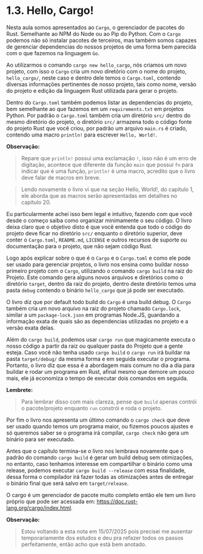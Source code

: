 # 1.3. Hello, Cargo!

Nesta aula somos apresentados ao `Cargo`, o gerenciador de pacotes do Rust. Semelhante ao NPM do Node ou ao Pip do Python.
Com o `Cargo` podemos não só instalar pacotes de terceiros, mas também somos capazes de gerenciar dependencias do nossos projetos de uma forma bem parecida com o que fazemos na linguagem `Go`.

Ao utilizarmos o comando `cargo new hello_cargo`, nós criamos um novo projeto, com isso o `Cargo` cria um novo diretório com o nome do projeto, `hello_cargo/`, neste caso e dentro dele temos o `Cargo.toml`,
contendo diversas informações pertinentes de nosso projeto, tais como nome, versão do projeto e edição da linguagem Rust utilizada para gerar o projeto.

Dentro do `Cargo.toml` também podemos listar as dependencias do projeto, bem semelhante ao que fazemos em um `requirements.txt` em projetos Python. Por padrão o `Cargo.toml` também cria um diretório `src/`
dentro do mesmo diretório do projeto, o diretório `src/` armazena todo o código fonte do projeto Rust que você criou, por padrão um arquivo `main.rs` é criado, contendo uma macro `println!` para escrever `Hello, World!`.

**Observação:**
> Repare que `println!` possui uma exclamação `!`, isso não é um erro de digitação, acontece que diferente da função `main` que possui `fn` para indicar que é uma função, `println!` é uma macro, acredito que o livro deve falar de macros em breve.

> Lendo novamente o livro vi que na seção Hello, World!, do capitulo 1, ele aborda que as macros serão apresentadas em detalhes no capítulo 20.

Eu particularmente achei isso bem legal e intuitivo, fazendo com que você desde o começo saiba como organizar minimamente o seu código. O livro deixa claro que o objetivo disto é que você entenda que todo o código do projeto deve ficar
no diretório `src/` enquanto o diretório superior, deve conter o `Cargo.toml`, `README.md`, `LICENSE` e outros recursos de suporte ou documentação para o projeto, que não sejam código Rust.

Logo após explicar sobre o que é o `Cargo` e o `Cargo.toml` e como ele pode ser usado para gerenciar projetos, o livro nos ensina como buildar nosso primeiro projeto com o `Cargo`, utilizando o comando `cargo build` na raiz do Projeto. Este comando gera alguns novos arquivos e diretórios como o diretório `target`, dentro da raiz do projeto, dentro deste diretório temos uma pasta `debug` contendo o binário `hello_cargo` que já pode ser executado.

O livro diz que por default todo build do `Cargo` é uma build debug. O `Cargo` também cria um novo arquivo na raiz do projeto chamado `Cargo.lock`, similar a um `package-lock.json` em programas Node.JS, guardando a informação exata de quais são as dependencias utilizadas no projeto e a versão exata delas.

Além do `cargo build`, podemos usar `cargo run` que magicamente executa o nosso código a partir da raiz ou qualquer pasta do Projeto que a gente esteja. Caso você não tenha usado `cargo build` o `cargo run` irá buildar na pasta `target/debug/` da mesma forma e em seguida executar o programa. Portanto, o livro diz que essa é a abordagem mais comum no dia a dia para buildar e rodar um programa em Rust, afinal mesmo que demore um pouco mais, ele já economiza o tempo de executar dois comandos em seguida.

**Lembrete:**

> Para lembrar disso com mais clareza, pense que `build` apenas contrói o pacote/projeto enquanto `run` constrói e roda o projeto.

Por fim o livro nos apresenta um último comando o `cargo check` que deve ser usado quando temos um programa maior, ou fizemos poucos ajustes e só queremos saber se o programa irá compilar, `cargo check` não gera um binário para ser executado.

Antes que o capítulo termina-se o livro nos lembrava novamente que o padrão do comando `cargo build` é gerar um build debug sem otimizações, no entanto, caso tenhamos interesse em compartilhar o binário como uma release, podemos executar `cargo build --release` com essa finalidade, dessa forma o compilador irá fazer todas as otimizações antes de entregar o binário final que será salvo em `target/release`.

O cargo é um gerenciador de pacote muito completo então ele tem um livro próprio que pode ser acessada em: https://doc.rust-lang.org/cargo/index.html.


**Observação:**
>  Estou voltando a esta nota em 15/07/2025 pois precisei me ausentar temporariamente dos estudos e deu pra refazer todos os passos perfeitamente, então acho que está bem anotado.